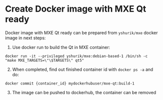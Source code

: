 # Create Docker image with MXE Qt ready

Docker image with MXE Qt ready can be prepared from ```yshurik/mxe``` docker image in next steps:

1. Use docker run to build the Qt in MXE container:

```docker run -it --privileged yshurik/mxe:debian-based-1 /bin/sh -c "make MXE_TARGETS=\"\$TARGETS\" qt5"```

2. When completed, find out finished container id with ```docker ps -a``` and do: 

```docker commit {container_id} mydockerhubuser/mxe-qt:build-1```

3. The image can be pushed to dockerhub, the container can be removed

